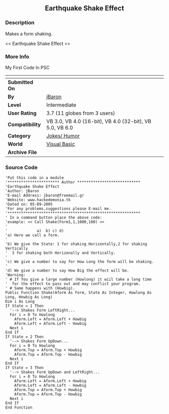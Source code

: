 ﻿<div align="center">

## Earthquake Shake Effect


</div>

### Description

Makes a form shaking.

&lt;&lt; Earthquake Shake Effect &gt;&gt;
 
### More Info
 
My First Code In PSC


<span>             |<span>
---                |---
**Submitted On**   |
**By**             |[jBaron](https://github.com/Planet-Source-Code/PSCIndex/blob/master/ByAuthor/jbaron.md)
**Level**          |Intermediate
**User Rating**    |3.7 (11 globes from 3 users)
**Compatibility**  |VB 3\.0, VB 4\.0 \(16\-bit\), VB 4\.0 \(32\-bit\), VB 5\.0, VB 6\.0
**Category**       |[Jokes/ Humor](https://github.com/Planet-Source-Code/PSCIndex/blob/master/ByCategory/jokes-humor__1-40.md)
**World**          |[Visual Basic](https://github.com/Planet-Source-Code/PSCIndex/blob/master/ByWorld/visual-basic.md)
**Archive File**   |[](https://github.com/Planet-Source-Code/jbaron-earthquake-shake-effect__1-62444/archive/master.zip)





### Source Code

```
'Put this code in a module
'*********************** Author ****************************
'Earthquake Shake Effect
'Author: jBaron
'E-mail Address: jbaron@freemail.gr
'Website: www.hackedemonia.tk
'Dated on: 05-09-2005
'For any problems,suggestions please E-mail me.
'***********************************************************
' In a command button place the above code:
'example: << Call Shake(Form1,1,1000,100) >>
'
'             a)  b) c) d)
'a) Here we call a form.
'
'b) We give the State: 1 for shaking Horizontally,2 for shaking Vertically
'  3 for shaking both Horizonally and Vertically.
'
'c) We give a number to say for How Long the form will be shaking.
'
'd) We give a number to say How Big the effect will be.
'Warning:
' # If You give a large number (Howlong) it wiil take a long time
'  for the effect to pass out and may conflict your program.
' # Same happens with (Howbig).
Public Function Shake(Aform As Form, State As Integer, Howlong As Long, Howbig As Long)
Dim i As Long
If State = 1 Then
  '--> Shakes Form LeftRight...
  For i = 0 To Howlong
    Aform.Left = Aform.Left + Howbig
    Aform.Left = Aform.Left - Howbig
  Next i
End If
If State = 2 Then
  '--> Shakes Form UpDown...
  For i = 0 To Howlong
    Aform.Top = Aform.Top + Howbig
    Aform.Top = Aform.Top - Howbig
  Next i
End If
If State = 3 Then
  '--> Shakes Form UpDown and LeftRight...
  For i = 0 To Howlong
    Aform.Left = Aform.Left + Howbig
    Aform.Left = Aform.Left - Howbig
    Aform.Top = Aform.Top + Howbig
    Aform.Top = Aform.Top - Howbig
  Next i
End If
End Function
```

